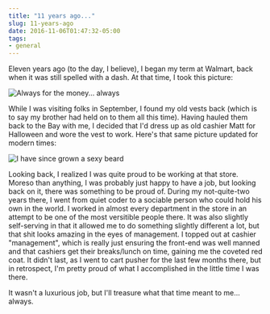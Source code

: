 ```yaml
---
title: "11 years ago..."
slug: 11-years-ago
date: 2016-11-06T01:47:32-05:00
tags:
- general
---
```

Eleven years ago (to the day, I believe), I began my term at Walmart, back when it was still spelled with a dash. At that time, I took this picture:

![](http://www.dxprog.com/pics/matt_money_man.jpg "Always for the money... always")

While I was visiting folks in September, I found my old vests back (which is to say my brother had held on to them all this time). Having hauled them back to the Bay with me, I decided that I'd dress up as old cashier Matt for Halloween and wore the vest to work. Here's that same picture updated for modern times:

![](https://cdn.awwni.me/ug04.jpg "I have since grown a sexy beard")

Looking back, I realized I was quite proud to be working at that store. Moreso than anything, I was probably just happy to have a job, but looking back on it, there was something to be proud of. During my not-quite-two years there, I went from quiet coder to a sociable person who could hold his own in the world. I worked in almost every department in the store in an attempt to be one of the most versitible people there. It was also slightly self-serving in that it allowed me to do something slightly different a lot, but that shit looks amazing in the eyes of management. I topped out at cashier "management", which is really just ensuring the front-end was well manned and that cashiers get their breaks/lunch on time, gaining me the coveted red coat. It didn't last, as I went to cart pusher for the last few months there, but in retrospect, I'm pretty proud of what I accomplished in the little time I was there.

It wasn't a luxurious job, but I'll treasure what that time meant to me... always.
